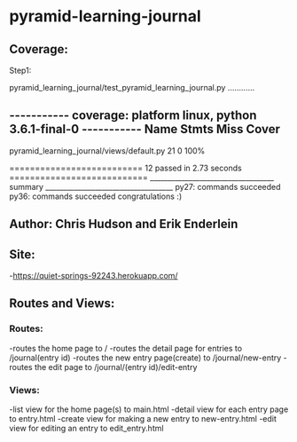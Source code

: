 # pyramid-learning-journal

## Coverage:

Step1:

pyramid_learning_journal/test_pyramid_learning_journal.py ............

----------- coverage: platform linux, python 3.6.1-final-0 -----------
Name                                        Stmts   Miss  Cover
---------------------------------------------------------------
pyramid_learning_journal/views/default.py      21      0   100%


========================== 12 passed in 2.73 seconds ===========================
___________________________________ summary ____________________________________
  py27: commands succeeded
  py36: commands succeeded
  congratulations :)

## Author: Chris Hudson and Erik Enderlein

## Site:
 -https://quiet-springs-92243.herokuapp.com/

## Routes and Views:

### Routes:
-routes the home page to /
-routes the detail page for entries to /journal(entry id)
-routes the new entry page(create) to /journal/new-entry
-routes the edit page to /journal/(entry id)/edit-entry

### Views:
-list view for the home page(s) to main.html
-detail view for each entry page to entry.html
-create view for making a new entry to new-entry.html
-edit view for editing an entry to edit_entry.html

